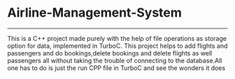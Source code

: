 # **Airline-Management-System**
-----------------------------------
This is a C++ project made purely with the help of file operations as storage option for data, implemented in TurboC.
This project helps to add flights and passengers and do bookings,delete bookings and delete flights as well passengers all without taking the trouble of connecting to the database.All one has to do is just the run CPP file in TurboC and see the wonders it does
